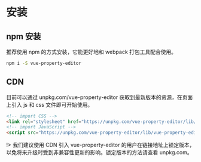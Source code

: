 # 安装

## npm 安装

推荐使用 npm 的方式安装，它能更好地和 webpack 打包工具配合使用。

 ```bash
npm i -S vue-property-editor
```

## CDN

目前可以通过 unpkg.com/vue-property-editor 获取到最新版本的资源，在页面上引入 js 和 css 文件即可开始使用。

```html
<!-- import CSS -->
<link rel="stylesheet" href="https://unpkg.com/vue-property-editor/lib/vue-property-editor.css">
<!-- import JavaScript -->
<script src="https://unpkg.com/vue-property-editor/lib/vue-property-editor.umd.js"></script>
```

!> 我们建议使用 CDN 引入 vue-property-editor 的用户在链接地址上锁定版本，以免将来升级时受到非兼容性更新的影响。锁定版本的方法请查看 unpkg.com。
